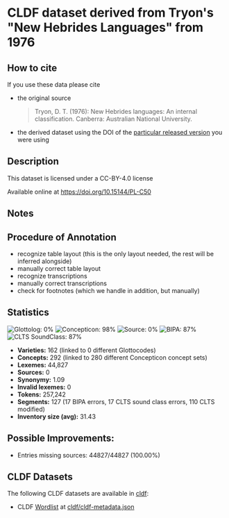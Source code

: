 # CLDF dataset derived from Tryon's "New Hebrides Languages" from 1976

## How to cite

If you use these data please cite
- the original source
  > Tryon, D. T. (1976): New Hebrides languages: An internal classification. Canberra: Australian National University.
- the derived dataset using the DOI of the [particular released version](../../releases/) you were using

## Description


This dataset is licensed under a CC-BY-4.0 license

Available online at https://doi.org/10.15144/PL-C50

## Notes

## Procedure of Annotation

- recognize table layout (this is the only layout needed, the rest will be inferred alongside)
- manually correct table layout
- recognize transcriptions
- manually correct transcriptions
- check for footnotes (which we handle in addition, but manually)





## Statistics


![Glottolog: 0%](https://img.shields.io/badge/Glottolog-0%25-red.svg "Glottolog: 0%")
![Concepticon: 98%](https://img.shields.io/badge/Concepticon-98%25-green.svg "Concepticon: 98%")
![Source: 0%](https://img.shields.io/badge/Source-0%25-red.svg "Source: 0%")
![BIPA: 87%](https://img.shields.io/badge/BIPA-87%25-yellowgreen.svg "BIPA: 87%")
![CLTS SoundClass: 87%](https://img.shields.io/badge/CLTS%20SoundClass-87%25-yellowgreen.svg "CLTS SoundClass: 87%")

- **Varieties:** 162 (linked to 0 different Glottocodes)
- **Concepts:** 292 (linked to 280 different Concepticon concept sets)
- **Lexemes:** 44,827
- **Sources:** 0
- **Synonymy:** 1.09
- **Invalid lexemes:** 0
- **Tokens:** 257,242
- **Segments:** 127 (17 BIPA errors, 17 CLTS sound class errors, 110 CLTS modified)
- **Inventory size (avg):** 31.43

## Possible Improvements:



- Entries missing sources: 44827/44827 (100.00%)

## CLDF Datasets

The following CLDF datasets are available in [cldf](cldf):

- CLDF [Wordlist](https://github.com/cldf/cldf/tree/master/modules/Wordlist) at [cldf/cldf-metadata.json](cldf/cldf-metadata.json)
